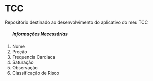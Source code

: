 # TCC
Repositório destinado ao desenvolvimento do aplicativo do meu TCC

<ol>
  <h5>Informações Necessárias</h5>
  <li style="text-decoration="none";">Nome</li>
  <li>Preção</li>
  <li>Frequencia Cardiaca</li>
  <li>Saturação</li>
  <li>Observação</li>
  <li>Classificação de Risco</li>
</ol>
